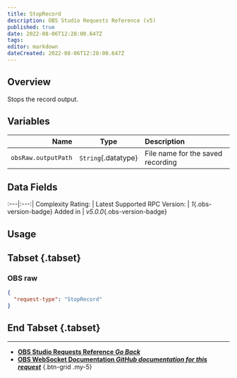 ```yaml
---
title: StopRecord
description: OBS Studio Requests Reference (v5)
published: true
date: 2022-08-06T12:28:00.647Z
tags: 
editor: markdown
dateCreated: 2022-08-06T12:28:00.647Z
---
```


## Overview
Stops the record output.

## Variables
Name | Type | Description | 
----:|:---------:|:------------|
`obsRaw.outputPath` | `String`{.datatype} | File name for the saved recording

## Data Fields
:---|:---:|
Complexity Rating: | <span class="stars stars--1"></span>
Latest Supported RPC Version: | *1*{.obs-version-badge}
Added in | *v5.0.0*{.obs-version-badge}

## Usage
## Tabset {.tabset}
### OBS raw
```json
{
  "request-type": "StopRecord"
}
```
## End Tabset {.tabset}

---

- [<i class="mdi mdi-chevron-left"></i>**OBS Studio Requests Reference *Go Back***](/en/Broadcasters/OBS/Requests)
- [<i class="mdi mdi-github"></i> **OBS WebSocket Documentation *GitHub documentation for this request***](https://github.com/obsproject/obs-websocket/blob/master/docs/generated/protocol.md#stoprecord)
{.btn-grid .my-5}
